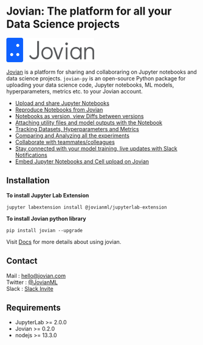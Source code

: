 # Jovian: The platform for all your Data Science projects

![](/docs/jovian_horizontal_logo.svg)

[Jovian](https://www.jovian.com?utm_source=npm) is a platform for sharing and collaboraring on Jupyter notebooks and data science projects. `jovian-py` is an open-source Python package for uploading your data science code, Jupyter notebooks, ML models, hyperparameters, metrics etc. to your Jovian account.

- [Upload and share Jupyter Notebooks](https://jovian.com/docs/user-guide/upload.html)
- [Reproduce Notebooks from Jovian](https://jovian.com/docs/user-guide/reproduce.html)
- [Notebooks as version, view Diffs between versions](https://jovian.com/docs/user-guide/version.html)
- [Attaching utility files and model outputs with the Notebook](https://jovian.com/docs/user-guide/attach.html)
- [Tracking Datasets, Hyperparameters and Metrics](https://jovian.com/docs/user-guide/track.html)
- [Comparing and Analyzing all the experiments](https://jovian.com/docs/user-guide/compare.html)
- [Collaborate with teammates/colleagues](https://jovian.com/docs/user-guide/collaborate.html)
- [Stay connected with your model training, live updates with Slack Notifications](https://jovian.com/docs/user-guide/integrations.html)
- [Embed Jupyter Notebooks and Cell upload on Jovian](https://jovian.com/docs/user-guide/embed.html)

## Installation

**To install Jupyter Lab Extension**

```
jupyter labextension install @jovianml/jupyterlab-extension
```

**To install Jovian python library**

```
pip install jovian --upgrade
```

Visit [Docs](https://www.jovian.com/docs?utm_source=npm) for more details about using jovian.

## Contact

Mail : hello@jovian.com
<br>
Twitter : [@JovianML](https://twitter.com/JovianML)
<br>
Slack : [Slack Invite](https://bit.ly/jovian-users)

## Requirements

- JupyterLab >= 2.0.0
- Jovian >= 0.2.0
- nodejs >= 13.3.0
